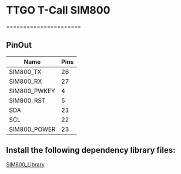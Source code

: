 # TTGO T-Call SIM800

======================

## PinOut
| Name         | Pins |
| ------------ | ---- |
| SIM800_TX    | 26   |
| SIM800_RX    | 27   |
| SIM800_PWKEY | 4    |
| SIM800_RST   | 5    |
| SDA          | 21   |
| SCL          | 22   |
| SIM800_POWER | 23   |


## Install the following dependency library files:
[SIM800_Library](https://github.com/lewisxhe/SIM800_Library)
